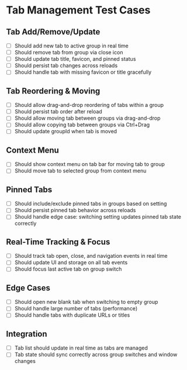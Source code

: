 # Tab Management Test Cases

## Tab Add/Remove/Update
- [ ] Should add new tab to active group in real time
- [ ] Should remove tab from group via close icon
- [ ] Should update tab title, favicon, and pinned status
- [ ] Should persist tab changes across reloads
- [ ] Should handle tab with missing favicon or title gracefully

## Tab Reordering & Moving
- [ ] Should allow drag-and-drop reordering of tabs within a group
- [ ] Should persist tab order after reload
- [ ] Should allow moving tab between groups via drag-and-drop
- [ ] Should allow copying tab between groups via Ctrl+Drag
- [ ] Should update groupId when tab is moved

## Context Menu
- [ ] Should show context menu on tab bar for moving tab to group
- [ ] Should move tab to selected group from context menu

## Pinned Tabs
- [ ] Should include/exclude pinned tabs in groups based on setting
- [ ] Should persist pinned tab behavior across reloads
- [ ] Should handle edge case: switching setting updates pinned tab state correctly

## Real-Time Tracking & Focus
- [ ] Should track tab open, close, and navigation events in real time
- [ ] Should update UI and storage on all tab events
- [ ] Should focus last active tab on group switch

## Edge Cases
- [ ] Should open new blank tab when switching to empty group
- [ ] Should handle large number of tabs (performance)
- [ ] Should handle tabs with duplicate URLs or titles

## Integration
- [ ] Tab list should update in real time as tabs are managed
- [ ] Tab state should sync correctly across group switches and window changes